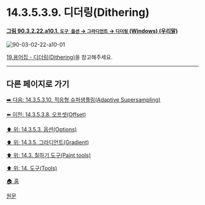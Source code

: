 # 14.3.5.3.9. 디더링(Dithering)

<a id="90-03-02-22-a10-01"></a>

#### [그림 90.3.2.22.a10.1. `도구 옵션` → `그라디언트` → `디더링` (Windows) (우리말)](./90-03-02-22-gradient.md#90-03-02-22-a10-01)
![90-03-02-22-a10-01](https://github.com/wonder13662/gimp/assets/15767104/f94d8ce6-aa1f-4fb8-9de3-3527b05e23aa)

[19.용어집 - 디더링(Dithering)](./19-glossaryx-dithering.md)을 참고해주세요.

***

## 다른 페이지로 가기

[➡️ 다음: 14.3.5.3.10. 적응형 슈퍼샘플링(Adaptive Supersampling)](./14-03-05-03-10-adaptive_supersampling.md)

[⬅️ 이전: 14.3.5.3.8. 오프셋(Offset)](./14-03-05-03-08-offset.md)

[⬆️ 위: 14.3.5.3. 옵션(Options)](./14-03-05-03-00-options.md)

[⬆️ 위: 14.3.5. 그라디언트(Gradient)](./14-03-05-00-gradient.md)

[⬆️ 위: 14.3. 칠하기 도구(Paint tools)](./14-03-00-paint-tools.md)

[⬆️ 위: 14. 도구(Tools)](./14-00-tools.md)

[🏠 홈](./00-home.md)

[원문](https://docs.gimp.org/2.10/ko/gimp-tool-bucket-fill.html#idm12721)
